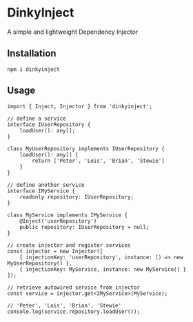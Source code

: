 # DinkyInject
A simple and lightweight Dependency Injector

## Installation

    npm i dinkyinject

## Usage

    import { Inject, Injector } from 'dinkyinject';

    // define a service
    interface IUserRepository {
        loadUser(): any[];
    }

    class MyUserRepository implements IUserRepository {
        loadUser(): any[] {
            return ['Peter', 'Lois', 'Brian', 'Stewie']
        }
    }

    // define another service
    interface IMyService {
        readonly repository: IUserRepository;
    }

    class MyService implements IMyService {
        @Inject('userRepository')
        public repository: IUserRepository = null;
    }

    // create injector and register services
    const injector = new Injector([
        { injectionKey: 'userRepository', instance: () => new MyUserRepository() },
        { injectionKey: MyService, instance: new MyService() }
    ]);

    // retrieve autowired service from injector
    const service = injector.get<IMyService>(MyService);

    // 'Peter', 'Lois', 'Brian', 'Stewie'
    console.log(service.repository.loadUser());